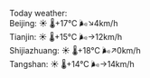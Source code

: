 Today weather:  
Beijing: ☀️ 🌡️+17°C 🌬️↘4km/h  
Tianjin: ☀️ 🌡️+15°C 🌬️→12km/h  
Shijiazhuang: ☀️ 🌡️+18°C 🌬️↗0km/h  
Tangshan: ☀️ 🌡️+14°C 🌬️→14km/h  
